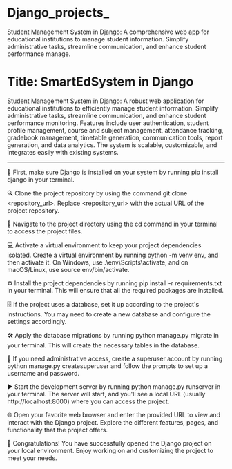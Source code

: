 # Django_projects_
Student Management System in Django: A comprehensive web app for educational institutions to manage student information. Simplify administrative tasks, streamline communication, and enhance student performance manage.
# Title: SmartEdSystem in Django 
Student Management System in Django: A robust web application for educational institutions to efficiently manage student information. Simplify administrative tasks, streamline communication, and enhance student performance monitoring. Features include user authentication, student profile management, course and subject management, attendance tracking, gradebook management, timetable generation, communication tools, report generation, and data analytics. The system is scalable, customizable, and integrates easily with existing systems.

 --------------------------------------------------------------------------- 
 🚀 First, make sure Django is installed on your system by running pip install django in your terminal.

🔍 Clone the project repository by using the command git clone <repository_url>. Replace <repository_url> with the actual URL of the project repository.

📂 Navigate to the project directory using the cd command in your terminal to access the project files.

💻 Activate a virtual environment to keep your project dependencies isolated. Create a virtual environment by running python -m venv env, and then activate it. On Windows, use .\env\Scripts\activate, and on macOS/Linux, use source env/bin/activate.

⚙️ Install the project dependencies by running pip install -r requirements.txt in your terminal. This will ensure that all the required packages are installed.

🗄️ If the project uses a database, set it up according to the project's instructions. You may need to create a new database and configure the settings accordingly.

🛠️ Apply the database migrations by running python manage.py migrate in your terminal. This will create the necessary tables in the database.

👑 If you need administrative access, create a superuser account by running python manage.py createsuperuser and follow the prompts to set up a username and password.

▶️ Start the development server by running python manage.py runserver in your terminal. The server will start, and you'll see a local URL (usually http://localhost:8000) where you can access the project.

🌐 Open your favorite web browser and enter the provided URL to view and interact with the Django project. Explore the different features, pages, and functionality that the project offers.

🎉 Congratulations! You have successfully opened the Django project on your local environment. Enjoy working on and customizing the project to meet your needs.
